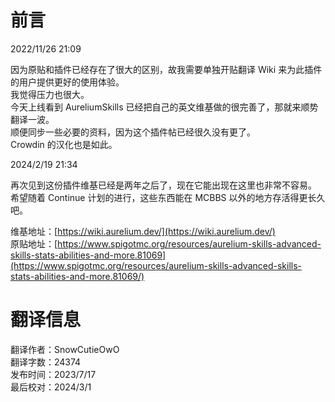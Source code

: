 # 前言 
2022/11/26 21:09 

因为原贴和插件已经存在了很大的区别，故我需要单独开贴翻译 Wiki 来为此插件的用户提供更好的使用体验。  
我觉得压力也很大。  
今天上线看到 AureliumSkills 已经把自己的英文维基做的很完善了，那就来顺势翻译一波。  
顺便同步一些必要的资料，因为这个插件帖已经很久没有更了。  
Crowdin 的汉化也是如此。

2024/2/19 21:34

再次见到这份插件维基已经是两年之后了，现在它能出现在这里也非常不容易。
希望随着 Continue 计划的进行，这些东西能在 MCBBS 以外的地方存活得更长久吧。
  
维基地址：[https://wiki.aurelium.dev/](https://wiki.aurelium.dev/)  
原贴地址：[https://www.spigotmc.org/resources/aurelium-skills-advanced-skills-stats-abilities-and-more.81069](https://www.spigotmc.org/resources/aurelium-skills-advanced-skills-stats-abilities-and-more.81069/)

# 翻译信息

翻译作者：SnowCutieOwO   
翻译字数：24374   
发布时间：2023/7/17   
最后校对：2024/3/1
